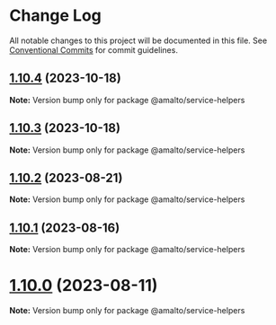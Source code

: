 # Change Log

All notable changes to this project will be documented in this file.
See [Conventional Commits](https://conventionalcommits.org) for commit guidelines.

## [1.10.4](https://github.com/amalto/platform6-ui-components/compare/@amalto/service-helpers@1.10.3...@amalto/service-helpers@1.10.4) (2023-10-18)

**Note:** Version bump only for package @amalto/service-helpers

## [1.10.3](https://github.com/amalto/platform6-ui-components/compare/@amalto/service-helpers@1.10.2...@amalto/service-helpers@1.10.3) (2023-10-18)

**Note:** Version bump only for package @amalto/service-helpers

## [1.10.2](https://github.com/amalto/platform6-ui-components/compare/@amalto/service-helpers@1.10.1...@amalto/service-helpers@1.10.2) (2023-08-21)

**Note:** Version bump only for package @amalto/service-helpers

## [1.10.1](https://github.com/amalto/platform6-ui-components/compare/@amalto/service-helpers@1.10.0...@amalto/service-helpers@1.10.1) (2023-08-16)

**Note:** Version bump only for package @amalto/service-helpers

# [1.10.0](https://github.com/amalto/platform6-ui-components/compare/@amalto/service-helpers@1.9.93...@amalto/service-helpers@1.10.0) (2023-08-11)

**Note:** Version bump only for package @amalto/service-helpers
